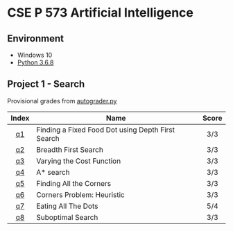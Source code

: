 # CSE P 573 Artificial Intelligence

## Environment

* Windows 10
* [Python 3.6.8](https://www.python.org/downloads/release/python-368/)

## Project 1 - Search

Provisional grades from [autograder.py](./Project1-Search/autograder.py)

| Index | Name | Score |
| :----:| ---- | :---: |
| [q1](https://github.com/BigEggStudy/UW-CSEP-573-Wi19-Artificial-Intelligence/issues/1) | Finding a Fixed Food Dot using Depth First Search | 3/3 |
| [q2](https://github.com/BigEggStudy/UW-CSEP-573-Wi19-Artificial-Intelligence/issues/2) | Breadth First Search | 3/3 |
| [q3](https://github.com/BigEggStudy/UW-CSEP-573-Wi19-Artificial-Intelligence/issues/3) | Varying the Cost Function | 3/3 |
| [q4](https://github.com/BigEggStudy/UW-CSEP-573-Wi19-Artificial-Intelligence/issues/4) | A* search | 3/3 |
| [q5](https://github.com/BigEggStudy/UW-CSEP-573-Wi19-Artificial-Intelligence/issues/5) | Finding All the Corners | 3/3 |
| [q6](https://github.com/BigEggStudy/UW-CSEP-573-Wi19-Artificial-Intelligence/issues/6) | Corners Problem: Heuristic | 3/3 |
| [q7](https://github.com/BigEggStudy/UW-CSEP-573-Wi19-Artificial-Intelligence/issues/7) | Eating All The Dots | 5/4 |
| [q8](https://github.com/BigEggStudy/UW-CSEP-573-Wi19-Artificial-Intelligence/issues/8) | Suboptimal Search | 3/3 |
